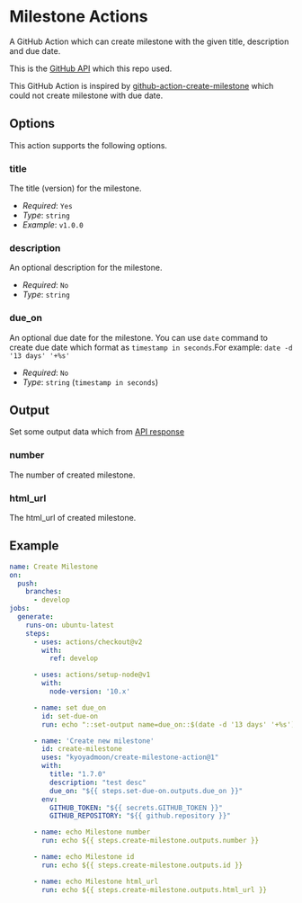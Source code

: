 # Milestone Actions

A GitHub Action which can create milestone with the given title, description and due date.

This is the [GitHub API](https://developer.github.com/v3/issues/milestones/#create-a-milestone) which this repo used.

This GitHub Action is inspired by [github-action-create-milestone](https://github.com/WyriHaximus/github-action-create-milestone) which could not create milestone with due date.

## Options

This action supports the following options.

### title

The title (version) for the milestone.

* *Required*: `Yes`
* *Type*: `string`
* *Example*: `v1.0.0`

### description

An optional description for the milestone.

* *Required*: `No`
* *Type*: `string`

### due_on

An optional due date for the milestone.
You can use `date` command to create due date which format as `timestamp in seconds`.For example: `date -d '13 days' '+%s'`

* *Required*: `No`
* *Type*: `string` (`timestamp in seconds`)

## Output

Set some output data which from [API response](https://developer.github.com/v3/issues/milestones/#response)

### number

The number of created milestone.

### html_url

The html_url of created milestone.

## Example

```yaml
name: Create Milestone
on:
  push:
    branches:
      - develop
jobs:
  generate:
    runs-on: ubuntu-latest
    steps:
      - uses: actions/checkout@v2
        with:
          ref: develop

      - uses: actions/setup-node@v1
        with:
          node-version: '10.x'

      - name: set due_on
        id: set-due-on
        run: echo "::set-output name=due_on::$(date -d '13 days' '+%s')"

      - name: 'Create new milestone'
        id: create-milestone
        uses: "kyoyadmoon/create-milestone-action@1"
        with:
          title: "1.7.0"
          description: "test desc"
          due_on: "${{ steps.set-due-on.outputs.due_on }}"
        env:
          GITHUB_TOKEN: "${{ secrets.GITHUB_TOKEN }}"
          GITHUB_REPOSITORY: "${{ github.repository }}"

      - name: echo Milestone number
        run: echo ${{ steps.create-milestone.outputs.number }}

      - name: echo Milestone id
        run: echo ${{ steps.create-milestone.outputs.id }}

      - name: echo Milestone html_url
        run: echo ${{ steps.create-milestone.outputs.html_url }}
```
